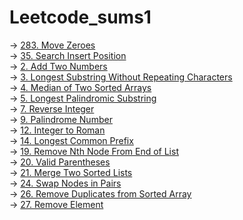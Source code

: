 # Leetcode_sums1

-> [283. Move Zeroes](https://leetcode.com/problems/move-zeroes/submissions/1005393812/)
<br>
-> [35. Search Insert Position](https://leetcode.com/problems/search-insert-position/submissions/890480472/)
<br>
-> [2. Add Two Numbers](https://leetcode.com/problems/add-two-numbers/submissions/889858601/)
<br>
-> [3. Longest Substring Without Repeating Characters](https://leetcode.com/problems/longest-substring-without-repeating-characters/submissions/889940817/)
<br>
-> [4. Median of Two Sorted Arrays](https://leetcode.com/problems/median-of-two-sorted-arrays/submissions/887881641/)
<br>
-> [5. Longest Palindromic Substring](https://leetcode.com/problems/longest-palindromic-substring/submissions/895161305/)
<br>
-> [7. Reverse Integer](https://leetcode.com/problems/reverse-integer/submissions/889878854/)
<br>
-> [9. Palindrome Number](https://leetcode.com/problems/palindrome-number/submissions/790703708/)
<br>
-> [12. Integer to Roman](https://leetcode.com/problems/integer-to-roman/submissions/890548487/)
<br>
-> [14. Longest Common Prefix](https://leetcode.com/problems/longest-common-prefix/submissions/890472866/)
<br>
-> [19. Remove Nth Node From End of List](https://leetcode.com/problems/remove-nth-node-from-end-of-list/submissions/889885855/)
<br>
-> [20. Valid Parentheses](https://leetcode.com/problems/valid-parentheses/submissions/975518348/)
<br>
-> [21. Merge Two Sorted Lists](https://leetcode.com/problems/merge-two-sorted-lists/submissions/889865672/)
<br>
-> [24. Swap Nodes in Pairs](https://leetcode.com/problems/swap-nodes-in-pairs/submissions/890533783/)
<br>
-> [26. Remove Duplicates from Sorted Array](https://leetcode.com/problems/remove-duplicates-from-sorted-array/submissions/1004580699/)
<br>
-> [27. Remove Element](https://leetcode.com/problems/remove-element/submissions/1004615851/)
<br>

